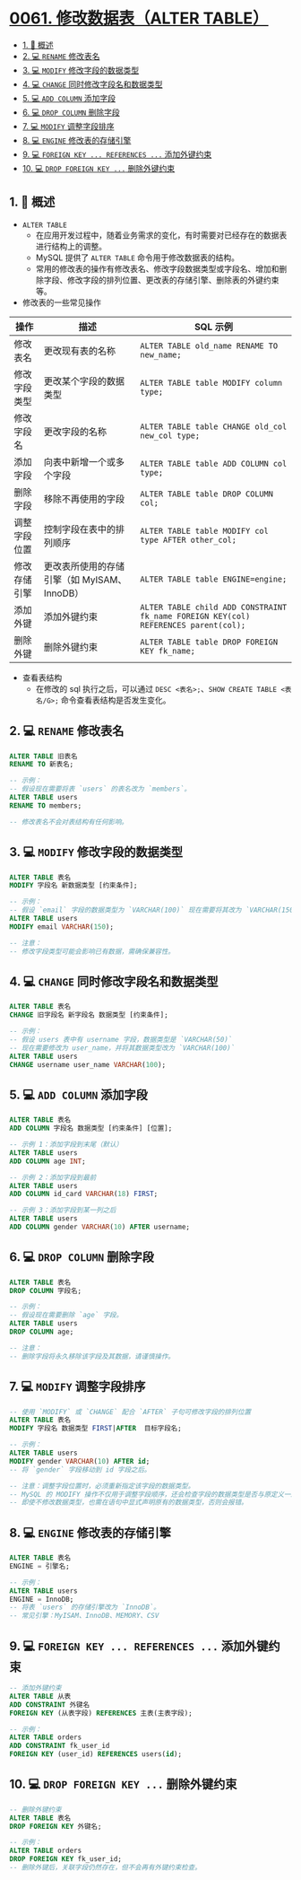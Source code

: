 # [0061. 修改数据表（ALTER TABLE）](https://github.com/tnotesjs/TNotes.sql/tree/main/notes/0061.%20%E4%BF%AE%E6%94%B9%E6%95%B0%E6%8D%AE%E8%A1%A8%EF%BC%88ALTER%20TABLE%EF%BC%89)

<!-- region:toc -->

- [1. 📝 概述](#1--概述)
- [2. 💻 `RENAME` 修改表名](#2--rename-修改表名)
- [3. 💻 `MODIFY` 修改字段的数据类型](#3--modify-修改字段的数据类型)
- [4. 💻 `CHANGE` 同时修改字段名和数据类型](#4--change-同时修改字段名和数据类型)
- [5. 💻 `ADD COLUMN` 添加字段](#5--add-column-添加字段)
- [6. 💻 `DROP COLUMN` 删除字段](#6--drop-column-删除字段)
- [7. 💻 `MODIFY` 调整字段排序](#7--modify-调整字段排序)
- [8. 💻 `ENGINE` 修改表的存储引擎](#8--engine-修改表的存储引擎)
- [9. 💻 `FOREIGN KEY ... REFERENCES ...` 添加外键约束](#9--foreign-key--references--添加外键约束)
- [10. 💻 `DROP FOREIGN KEY ...` 删除外键约束](#10--drop-foreign-key--删除外键约束)

<!-- endregion:toc -->

## 1. 📝 概述

- `ALTER TABLE`
  - 在应用开发过程中，随着业务需求的变化，有时需要对已经存在的数据表进行结构上的调整。
  - MySQL 提供了 `ALTER TABLE` 命令用于修改数据表的结构。
  - 常用的修改表的操作有修改表名、修改字段数据类型或字段名、增加和删除字段、修改字段的排列位置、更改表的存储引擎、删除表的外键约束等。
- 修改表的一些常见操作

| 操作 | 描述 | SQL 示例 |
| --- | --- | --- |
| 修改表名 | 更改现有表的名称 | `ALTER TABLE old_name RENAME TO new_name;` |
| 修改字段类型 | 更改某个字段的数据类型 | `ALTER TABLE table MODIFY column type;` |
| 修改字段名 | 更改字段的名称 | `ALTER TABLE table CHANGE old_col new_col type;` |
| 添加字段 | 向表中新增一个或多个字段 | `ALTER TABLE table ADD COLUMN col type;` |
| 删除字段 | 移除不再使用的字段 | `ALTER TABLE table DROP COLUMN col;` |
| 调整字段位置 | 控制字段在表中的排列顺序 | `ALTER TABLE table MODIFY col type AFTER other_col;` |
| 修改存储引擎 | 更改表所使用的存储引擎（如 MyISAM、InnoDB） | `ALTER TABLE table ENGINE=engine;` |
| 添加外键 | 添加外键约束 | `ALTER TABLE child ADD CONSTRAINT fk_name FOREIGN KEY(col) REFERENCES parent(col);` |
| 删除外键 | 删除外键约束 | `ALTER TABLE table DROP FOREIGN KEY fk_name;` |

- 查看表结构
  - 在修改的 sql 执行之后，可以通过 `DESC <表名>;`、`SHOW CREATE TABLE <表名/G>;` 命令查看表结构是否发生变化。

## 2. 💻 `RENAME` 修改表名

```sql
ALTER TABLE 旧表名
RENAME TO 新表名;

-- 示例：
-- 假设现在需要将表 `users` 的表名改为 `members`。
ALTER TABLE users
RENAME TO members;

-- 修改表名不会对表结构有任何影响。
```

## 3. 💻 `MODIFY` 修改字段的数据类型

```sql
ALTER TABLE 表名
MODIFY 字段名 新数据类型 [约束条件];

-- 示例：
-- 假设 `email` 字段的数据类型为 `VARCHAR(100)` 现在需要将其改为 `VARCHAR(150)`。
ALTER TABLE users
MODIFY email VARCHAR(150);

-- 注意：
-- 修改字段类型可能会影响已有数据，需确保兼容性。
```

## 4. 💻 `CHANGE` 同时修改字段名和数据类型

```sql
ALTER TABLE 表名
CHANGE 旧字段名 新字段名 数据类型 [约束条件];

-- 示例：
-- 假设 users 表中有 username 字段，数据类型是 `VARCHAR(50)`
-- 现在需要修改为 user_name，并将其数据类型改为 `VARCHAR(100)`
ALTER TABLE users
CHANGE username user_name VARCHAR(100);
```

## 5. 💻 `ADD COLUMN` 添加字段

```sql
ALTER TABLE 表名
ADD COLUMN 字段名 数据类型 [约束条件] [位置];

-- 示例 1：添加字段到末尾（默认）
ALTER TABLE users
ADD COLUMN age INT;

-- 示例 2：添加字段到最前
ALTER TABLE users
ADD COLUMN id_card VARCHAR(18) FIRST;

-- 示例 3：添加字段到某一列之后
ALTER TABLE users
ADD COLUMN gender VARCHAR(10) AFTER username;
```

## 6. 💻 `DROP COLUMN` 删除字段

```sql
ALTER TABLE 表名
DROP COLUMN 字段名;

-- 示例：
-- 假设现在需要删除 `age` 字段。
ALTER TABLE users
DROP COLUMN age;

-- 注意：
-- 删除字段将永久移除该字段及其数据，请谨慎操作。
```

## 7. 💻 `MODIFY` 调整字段排序

```sql
-- 使用 `MODIFY` 或 `CHANGE` 配合 `AFTER` 子句可修改字段的排列位置
ALTER TABLE 表名
MODIFY 字段名 数据类型 FIRST|AFTER  目标字段名;

-- 示例：
ALTER TABLE users
MODIFY gender VARCHAR(10) AFTER id;
-- 将 `gender` 字段移动到 id 字段之后。

-- 注意：调整字段位置时，必须重新指定该字段的数据类型。
-- MySQL 的 MODIFY 操作不仅用于调整字段顺序，还会检查字段的数据类型是否与原定义一致。
-- 即使不修改数据类型，也需在语句中显式声明原有的数据类型，否则会报错。
```

## 8. 💻 `ENGINE` 修改表的存储引擎

```sql
ALTER TABLE 表名
ENGINE = 引擎名;

-- 示例：
ALTER TABLE users
ENGINE = InnoDB;
-- 将表 `users` 的存储引擎改为 `InnoDB`。
-- 常见引擎：MyISAM、InnoDB、MEMORY、CSV
```

## 9. 💻 `FOREIGN KEY ... REFERENCES ...` 添加外键约束

```sql
-- 添加外键约束
ALTER TABLE 从表
ADD CONSTRAINT 外键名
FOREIGN KEY (从表字段) REFERENCES 主表(主表字段);

-- 示例：
ALTER TABLE orders
ADD CONSTRAINT fk_user_id
FOREIGN KEY (user_id) REFERENCES users(id);
```

## 10. 💻 `DROP FOREIGN KEY ...` 删除外键约束

```sql
-- 删除外键约束
ALTER TABLE 表名
DROP FOREIGN KEY 外键名;

-- 示例：
ALTER TABLE orders
DROP FOREIGN KEY fk_user_id;
-- 删除外键后，关联字段仍然存在，但不会再有外键约束检查。
```
